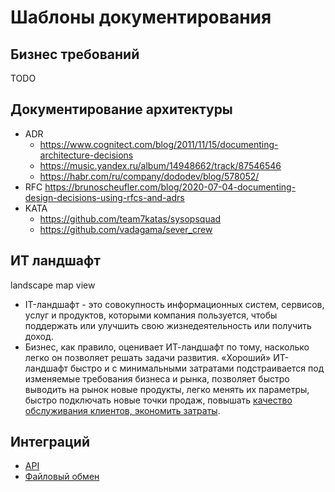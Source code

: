 # Шаблоны документирования

## Бизнес требований

TODO

## Документирование архитектуры

- ADR
  - https://www.cognitect.com/blog/2011/11/15/documenting-architecture-decisions
  - https://music.yandex.ru/album/14948662/track/87546546
  - https://habr.com/ru/company/dododev/blog/578052/
- RFC https://brunoscheufler.com/blog/2020-07-04-documenting-design-decisions-using-rfcs-and-adrs
- KATA
  - https://github.com/team7katas/sysopsquad
  - https://github.com/vadagama/sever_crew


## ИТ ландшафт

landscape map view

- IT-ландшафт - это совокупность информационных систем, сервисов, услуг и продуктов, которыми компания пользуется, чтобы поддержать или улучшить свою жизнедеятельность или получить доход.
- Бизнес, как правило, оценивает ИТ-ландшафт по тому, насколько легко он позволяет решать задачи развития. «Хороший» ИТ-ландшафт быстро и с минимальными затратами подстраивается под изменяемые требования бизнеса и рынка, позволяет быстро выводить на рынок новые продукты, легко менять их параметры, быстро подключать новые точки продаж, повышать [качество обслуживания клиентов, экономить затраты](https://avtopilot-center.ru/landshaft-sistemy-arhitektura-predpriyatiya-strategicheskii-podhod-k-it-biznes-ocenivaet-it-landshaft.html).

## Интеграций

* [API](https://www.artofba.com/post/systems-integration-api)
* [Файловый обмен](https://www.artofba.com/post/%D0%BE%D0%BF%D0%B8%D1%81%D0%B0%D0%BD%D0%B8%D0%B5-%D1%82%D1%80%D0%B5%D0%B1%D0%BE%D0%B2%D0%B0%D0%BD%D0%B8%D0%B9-%D0%BA-%D0%B8%D0%BD%D1%82%D0%B5%D0%B3%D1%80%D0%B0%D1%86%D0%B8%D0%B8-%D1%87%D0%B0%D1%81%D1%82%D1%8C-1-%D1%84%D0%B0%D0%B9%D0%BB%D0%BE%D0%B2%D1%8B%D0%B9-%D0%BE%D0%B1%D0%BC%D0%B5%D0%BD)

